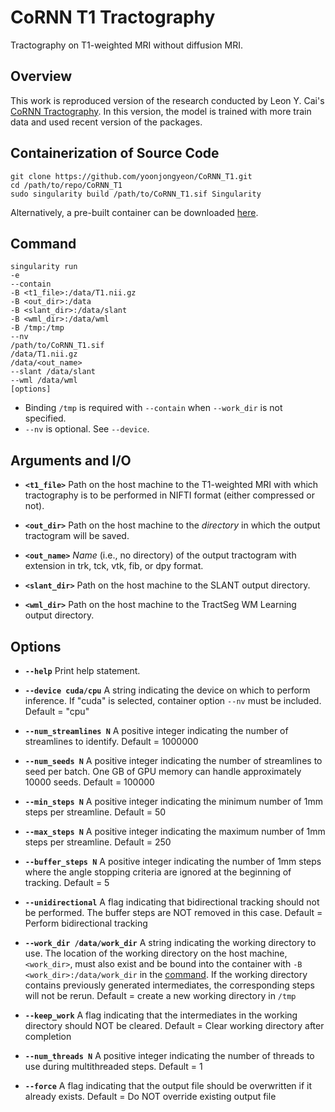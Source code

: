 # CoRNN T1 Tractography
Tractography on T1-weighted MRI without diffusion MRI.

## Overview

This work is reproduced version of the research conducted by Leon Y. Cai's [CoRNN Tractography](https://github.com/MASILab/cornn_tractography).
In this version, the model is trained with more train data and used recent version of the packages.

## Containerization of Source Code

    git clone https://github.com/yoonjongyeon/CoRNN_T1.git
    cd /path/to/repo/CoRNN_T1
    sudo singularity build /path/to/CoRNN_T1.sif Singularity

  Alternatively, a pre-built container can be downloaded [here](https://masi.vuse.vanderbilt.edu/CoRNN/CoRNN_v1.0.0.sif).


## Command

    singularity run 
    -e 
    --contain
    -B <t1_file>:/data/T1.nii.gz
    -B <out_dir>:/data
    -B <slant_dir>:/data/slant
    -B <wml_dir>:/data/wml
    -B /tmp:/tmp
    --nv
    /path/to/CoRNN_T1.sif
    /data/T1.nii.gz
    /data/<out_name>
    --slant /data/slant
    --wml /data/wml
    [options]
    
* Binding `/tmp` is required with `--contain` when `--work_dir` is not specified.
* `--nv` is optional. See `--device`.

## Arguments and I/O

* **`<t1_file>`** Path on the host machine to the T1-weighted MRI with which tractography is to be performed in NIFTI format (either compressed or not).

* **`<out_dir>`** Path on the host machine to the *directory* in which the output tractogram will be saved.

* **`<out_name>`** *Name* (i.e., no directory) of the output tractogram with extension in trk, tck, vtk, fib, or dpy format.

* **`<slant_dir>`** Path on the host machine to the SLANT output directory.

* **`<wml_dir>`** Path on the host machine to the TractSeg WM Learning output directory.

## Options

* **`--help`** Print help statement.

* **`--device cuda/cpu`** A string indicating the device on which to perform inference. If "cuda" is selected, container option `--nv` must be included. Default = "cpu"

* **`--num_streamlines N`** A positive integer indicating the number of streamlines to identify. Default = 1000000

* **`--num_seeds N`** A positive integer indicating the number of streamlines to seed per batch. One GB of GPU memory can handle approximately 10000 seeds. Default = 100000

* **`--min_steps N`** A positive integer indicating the minimum number of 1mm steps per streamline. Default = 50

* **`--max_steps N`** A positive integer indicating the maximum number of 1mm steps per streamline. Default = 250

* **`--buffer_steps N`** A positive integer indicating the number of 1mm steps where the angle stopping criteria are ignored at the beginning of tracking. Default = 5

* **`--unidirectional`** A flag indicating that bidirectional tracking should not be performed. The buffer steps are NOT removed in this case. Default = Perform bidirectional tracking

* **`--work_dir /data/work_dir`** A string indicating the working directory to use. The location of the working directory on the host machine, `<work_dir>`, must also exist and be bound into the container with `-B <work_dir>:/data/work_dir` in the [command](#command). If the working directory contains previously generated intermediates, the corresponding steps will not be rerun. Default = create a new working directory in `/tmp`

* **`--keep_work`** A flag indicating that the intermediates in the working directory should NOT be cleared. Default = Clear working directory after completion

* **`--num_threads N`** A positive integer indicating the number of threads to use during multithreaded steps. Default = 1

* **`--force`** A flag indicating that the output file should be overwritten if it already exists. Default = Do NOT override existing output file

